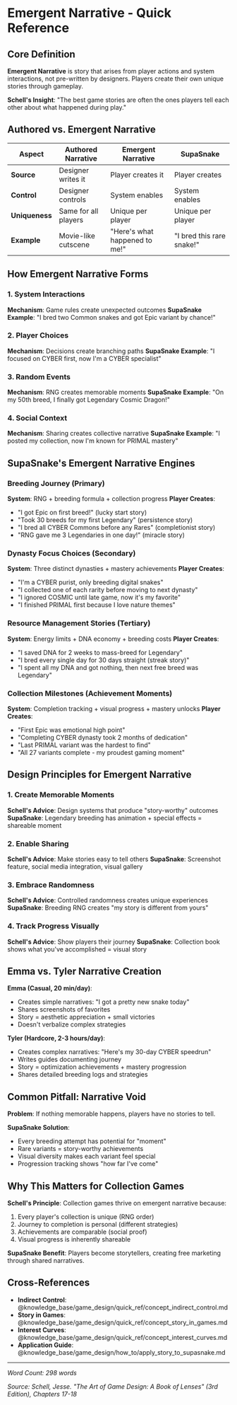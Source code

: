 # Emergent Narrative - Quick Reference

## Core Definition

**Emergent Narrative** is story that arises from player actions and system interactions, not pre-written by designers. Players create their own unique stories through gameplay.

**Schell's Insight**: "The best game stories are often the ones players tell each other about what happened during play."

## Authored vs. Emergent Narrative

| Aspect | Authored Narrative | Emergent Narrative | SupaSnake |
|--------|-------------------|-------------------|-----------|
| **Source** | Designer writes it | Player creates it | Player creates |
| **Control** | Designer controls | System enables | System enables |
| **Uniqueness** | Same for all players | Unique per player | Unique per player |
| **Example** | Movie-like cutscene | "Here's what happened to me!" | "I bred this rare snake!" |

## How Emergent Narrative Forms

### 1. System Interactions
**Mechanism**: Game rules create unexpected outcomes
**SupaSnake Example**: "I bred two Common snakes and got Epic variant by chance!"

### 2. Player Choices
**Mechanism**: Decisions create branching paths
**SupaSnake Example**: "I focused on CYBER first, now I'm a CYBER specialist"

### 3. Random Events
**Mechanism**: RNG creates memorable moments
**SupaSnake Example**: "On my 50th breed, I finally got Legendary Cosmic Dragon!"

### 4. Social Context
**Mechanism**: Sharing creates collective narrative
**SupaSnake Example**: "I posted my collection, now I'm known for PRIMAL mastery"

## SupaSnake's Emergent Narrative Engines

### Breeding Journey (Primary)
**System**: RNG + breeding formula + collection progress
**Player Creates**:
- "I got Epic on first breed!" (lucky start story)
- "Took 30 breeds for my first Legendary" (persistence story)
- "I bred all CYBER Commons before any Rares" (completionist story)
- "RNG gave me 3 Legendaries in one day!" (miracle story)

### Dynasty Focus Choices (Secondary)
**System**: Three distinct dynasties + mastery achievements
**Player Creates**:
- "I'm a CYBER purist, only breeding digital snakes"
- "I collected one of each rarity before moving to next dynasty"
- "I ignored COSMIC until late game, now it's my favorite"
- "I finished PRIMAL first because I love nature themes"

### Resource Management Stories (Tertiary)
**System**: Energy limits + DNA economy + breeding costs
**Player Creates**:
- "I saved DNA for 2 weeks to mass-breed for Legendary"
- "I bred every single day for 30 days straight (streak story)"
- "I spent all my DNA and got nothing, then next free breed was Legendary"

### Collection Milestones (Achievement Moments)
**System**: Completion tracking + visual progress + mastery unlocks
**Player Creates**:
- "First Epic was emotional high point"
- "Completing CYBER dynasty took 2 months of dedication"
- "Last PRIMAL variant was the hardest to find"
- "All 27 variants complete - my proudest gaming moment"

## Design Principles for Emergent Narrative

### 1. Create Memorable Moments
**Schell's Advice**: Design systems that produce "story-worthy" outcomes
**SupaSnake**: Legendary breeding has animation + special effects = shareable moment

### 2. Enable Sharing
**Schell's Advice**: Make stories easy to tell others
**SupaSnake**: Screenshot feature, social media integration, visual gallery

### 3. Embrace Randomness
**Schell's Advice**: Controlled randomness creates unique experiences
**SupaSnake**: Breeding RNG creates "my story is different from yours"

### 4. Track Progress Visually
**Schell's Advice**: Show players their journey
**SupaSnake**: Collection book shows what you've accomplished = visual story

## Emma vs. Tyler Narrative Creation

**Emma (Casual, 20 min/day)**:
- Creates simple narratives: "I got a pretty new snake today"
- Shares screenshots of favorites
- Story = aesthetic appreciation + small victories
- Doesn't verbalize complex strategies

**Tyler (Hardcore, 2-3 hours/day)**:
- Creates complex narratives: "Here's my 30-day CYBER speedrun"
- Writes guides documenting journey
- Story = optimization achievements + mastery progression
- Shares detailed breeding logs and strategies

## Common Pitfall: Narrative Void

**Problem**: If nothing memorable happens, players have no stories to tell.

**SupaSnake Solution**:
- Every breeding attempt has potential for "moment"
- Rare variants = story-worthy achievements
- Visual diversity makes each variant feel special
- Progression tracking shows "how far I've come"

## Why This Matters for Collection Games

**Schell's Principle**: Collection games thrive on emergent narrative because:
1. Every player's collection is unique (RNG order)
2. Journey to completion is personal (different strategies)
3. Achievements are comparable (social proof)
4. Visual progress is inherently shareable

**SupaSnake Benefit**: Players become storytellers, creating free marketing through shared narratives.

## Cross-References

- **Indirect Control**: @knowledge_base/game_design/quick_ref/concept_indirect_control.md
- **Story in Games**: @knowledge_base/game_design/quick_ref/concept_story_in_games.md
- **Interest Curves**: @knowledge_base/game_design/quick_ref/concept_interest_curves.md
- **Application Guide**: @knowledge_base/game_design/how_to/apply_story_to_supasnake.md

---

*Word Count: 298 words*

*Source: Schell, Jesse. "The Art of Game Design: A Book of Lenses" (3rd Edition), Chapters 17-18*
